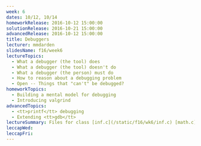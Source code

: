 ```yaml
---
week: 6
dates: 10/12, 10/14
homeworkRelease: 2016-10-12 15:00:00
solutionRelease: 2016-10-21 15:00:00
advancedRelease: 2016-10-12 15:00:00
title: Debuggers
lecturer: mmdarden
slidesName: f16/week6
lectureTopics:
  - What a debugger (the tool) does
  - What a debugger (the tool) doesn't do
  - What a debugger (the person) must do
  - How to reason about a debugging problem
  - Open -- Things that "can't" be debugged?
homeworkTopics:
  - Building a mental model for debugging
  - Introducing valgrind
advancedTopics:
  - <tt>printf</tt> debugging
  - Extending <tt>gdb</tt>
lectureSummary: Files for class [inf.c](/static/f16/wk6/inf.c) [math.c](/static/f16/wk6/math.c)
leccapWed:
leccapFri:
---
```



